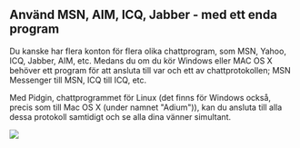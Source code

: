 <?php require("../../entete.php");?> <?php require("../../base.php");?> <?php require("../../fonctions.php");?>

<div id="corps">

<h2>Använd MSN, AIM, ICQ, Jabber - med ett enda program</h2>

Du kanske har flera konton för flera olika chattprogram, som MSN, 
Yahoo, ICQ, Jabber, AIM, etc. Medans du om du kör Windows eller MAC 
OS X behöver ett program för att ansluta till var och ett av 
chattprotokollen; MSN Messenger till MSN, ICQ till ICQ, etc.

Med Pidgin, chattprogrammet för Linux (det finns för Windows 
också, precis som till Mac OS X (under namnet "Adium")), kan du 
ansluta till alla dessa protokoll samtidigt och se alla dina vänner 
simultant.

<img src="Images/gaim_im_services.png" />

</div>  

